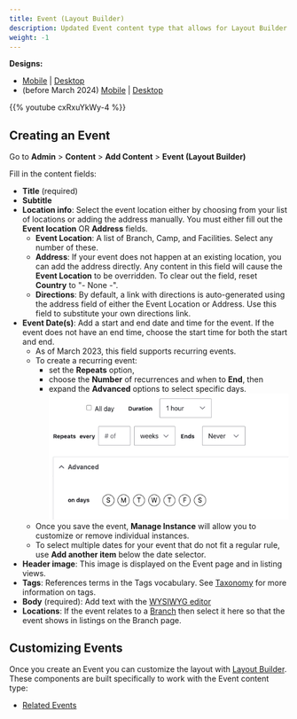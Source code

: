 ```yaml
---
title: Event (Layout Builder)
description: Updated Event content type that allows for Layout Builder components to be included within an event page.
weight: -1
---
```


**Designs:**
- [Mobile](<../../../../../../assets/img/designs/lb/Event_Mobile_Recurring.png>) | [Desktop](<../../../../../../assets/img/designs/lb/Event_Desktop_Recurring.png>)
- (before March 2024) [Mobile](<../../../../../../assets/img/designs/lb/Events Mobile.png>) | [Desktop](<../../../../../../assets/img/designs/lb/Event Desktop.png>)

{{% youtube cxRxuYkWy-4 %}}

## Creating an Event

Go to **Admin** > **Content** > **Add Content** > **Event (Layout Builder)**

Fill in the content fields:

- **Title** (required)
- **Subtitle**
- **Location info**: Select the event location either by choosing from your list of locations or adding the address manually. You must either fill out the **Event location** OR **Address** fields.
  - **Event Location**: A list of Branch, Camp, and Facilities. Select any number of these.
  - **Address**: If your event does not happen at an existing location, you can add the address directly. Any content in this field will cause the **Event Location** to be overridden. To clear out the field, reset **Country** to "- None -".
  - **Directions**: By default, a link with directions is auto-generated using the address field of either the Event Location or Address. Use this field to substitute your own directions link.
- **Event Date(s)**: Add a start and end date and time for the event. If the event does not have an end time, choose the start time for both the start and end.
  - As of March 2023, this field supports recurring events.
  - To create a recurring event:
    - set the **Repeats** option,
    - choose the **Number** of recurrences and when to **End**, then
    - expand the **Advanced** options to select specific days.
    ![The event recurrence configuration.](lb-event--recurring.png)
  - Once you save the event, **Manage Instance** will allow you to customize or remove individual instances.
  - To select multiple dates for your event that do not fit a regular rule, use **Add another item** below the date selector.
- **Header image**: This image is displayed on the Event page and in listing views.
- **Tags**: References terms in the Tags vocabulary. See [Taxonomy](../../taxonomy) for more information on tags.
- **Body** (required): Add text with the [WYSIWYG editor](../../text-editor)
- **Locations**: If the event relates to a [Branch](../branch) then select it here so that the event shows in listings on the Branch page.

## Customizing Events

Once you create an Event you can customize the layout with [Layout Builder](../../layout-builder). These components are built specifically to work with the Event content type:

- [Related Events](../../layout-builder/related-events)
